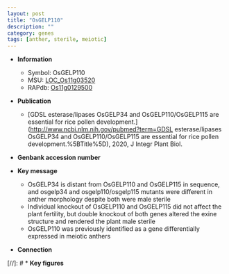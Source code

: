 ```yaml
---
layout: post
title: "OsGELP110"
description: ""
category: genes
tags: [anther, sterile, meiotic]
---
```


* **Information**  
    + Symbol: OsGELP110  
    + MSU: [LOC_Os11g03520](http://rice.uga.edu/cgi-bin/ORF_infopage.cgi?orf=LOC_Os11g03520)  
    + RAPdb: [Os11g0129500](https://rapdb.dna.affrc.go.jp/locus/?name=Os11g0129500)  

* **Publication**  
    + [GDSL esterase/lipases OsGELP34 and OsGELP110/OsGELP115 are essential for rice pollen development.](http://www.ncbi.nlm.nih.gov/pubmed?term=GDSL esterase/lipases OsGELP34 and OsGELP110/OsGELP115 are essential for rice pollen development.%5BTitle%5D), 2020, J Integr Plant Biol.

* **Genbank accession number**  

* **Key message**  
    + OsGELP34 is distant from OsGELP110 and OsGELP115 in sequence, and osgelp34 and osgelp110/osgelp115 mutants were different in anther morphology despite both were male sterile
    + Individual knockout of OsGELP110 and OsGELP115 did not affect the plant fertility, but double knockout of both genes altered the exine structure and rendered the plant male sterile
    + OsGELP110 was previously identified as a gene differentially expressed in meiotic anthers

* **Connection**  

[//]: # * **Key figures**  


